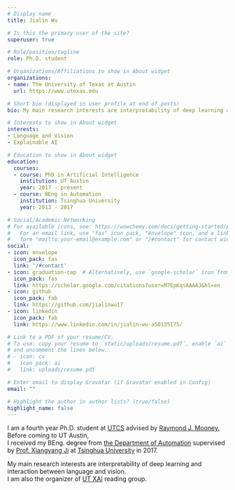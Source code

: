 ```yaml
---
# Display name
title: Jialin Wu 

# Is this the primary user of the site?
superuser: true

# Role/position/tagline
role: Ph.D. student

# Organizations/Affiliations to show in About widget
organizations:
- name: The University of Texas at Austin
  url: https://www.utexas.edu

# Short bio (displayed in user profile at end of posts)
bio: My main research interests are interpretability of deep learning and interaction between language and vision. 

# Interests to show in About widget
interests:
- Language and Vision
- Explainable AI

# Education to show in About widget
education:
  courses:
  - course: PhD in Artificial Intelligence
    institution: UT Austin
    year: 2017 - present
  - course: BEng in Automation
    institution: Tsinghua University
    year: 2013 - 2017

# Social/Academic Networking
# For available icons, see: https://wowchemy.com/docs/getting-started/page-builder/#icons
#   For an email link, use "fas" icon pack, "envelope" icon, and a link in the
#   form "mailto:your-email@example.com" or "/#contact" for contact widget.
social:
- icon: envelope
  icon_pack: fas
  link: '/#contact'
- icon: graduation-cap  # Alternatively, use `google-scholar` icon from `ai` icon pack
  icon_pack: fas
  link: https://scholar.google.com/citations?user=M7EpKqsAAAAJ&hl=en
- icon: github
  icon_pack: fab
  link: https://github.com/jialinwu17
- icon: linkedin
  icon_pack: fab
  link: https://www.linkedin.com/in/jialin-wu-a50135175/

# Link to a PDF of your resume/CV.
# To use: copy your resume to `static/uploads/resume.pdf`, enable `ai` icons in `params.toml`, 
# and uncomment the lines below.
# - icon: cv
#   icon_pack: ai
#   link: uploads/resume.pdf

# Enter email to display Gravatar (if Gravatar enabled in Config)
email: ""

# Highlight the author in author lists? (true/false)
highlight_name: false
---
```

I am a fourth year Ph.D. student at <a href = "https://www.cs.utexas.edu/">UTCS</a> advised by <a href = "https://www.cs.utexas.edu/~mooney/">Raymond J. Mooney.</a>
 Before coming to UT Austin,<br> I received my BEng. degree from <a href = "http://www.au.tsinghua.edu.cn/"> the Department of Automation</a> supervised by <a href = "http://media.au.tsinghua.edu.cn/xiangyangji.htm"> Prof. Xiangyang Ji</a> at <a href = "http://www.tsinghua.edu.cn/publish/then/index.html"> Tsinghua University</a> in 2017. <br>
</p>

My main research interests are interpretability of deep learning and interaction between language and vision. <br>
I am also the organizer of  <a href = "https://www.cs.utexas.edu/~ml/xai/">UT XAI</a> reading group.

